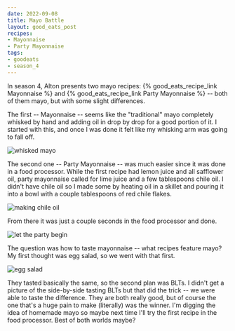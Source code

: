 ```yaml
---
date: 2022-09-08
title: Mayo Battle
layout: good_eats_post
recipes:
- Mayonnaise
- Party Mayonnaise
tags:
- goodeats
- season_4
---
```


In season 4, Alton presents two mayo recipes: {% good_eats_recipe_link Mayonnaise %} and
{% good_eats_recipe_link Party Mayonnaise %} -- both of them mayo, but with some slight
differences.

The first -- Mayonnaise -- seems like the "traditional" mayo completely whisked by hand and
adding oil in drop by drop for a good portion of it. I started with this, and once I was done
it felt like my whisking arm was going to fall off.

![whisked mayo](https://lh3.googleusercontent.com/pw/AL9nZEXnUGCBxkAmVuVXMQn-gsjTcihJDyBMoGuiUiF2Spzhk3-OZ7Ko9cP6z7IJbSLsdtoMGJQ4U0B-cW_bK2VJgg7JnJrRXvF-T8UOWdZDZJc0dcTpDxOOaHYuxZDULNsVfqhEP8s8MQ5ZNJpeCj19pnOG=w600)

The second one -- Party Mayonnaise -- was much easier since it was done in a food processor.
While the first recipe had lemon juice and all safflower oil, party mayonnaise called for
lime juice and a few tablespoons chile oil. I didn't have chile oil so I made some by
heating oil in a skillet and pouring it into a bowl with a couple tablespoons of red chile
flakes.

![making chile oil](https://lh3.googleusercontent.com/pw/AL9nZEUe3KudtGQmtKVIszB68Vilm5_xQLrc_Ut1ozIlLDscoXq9oQuASl3baNjtwEzjBB2Vb8RUi8Ah2xm_gVb9UaNws3XxlCSC_OSKEAJT_GRHW1-oWQ9iL55vZDmwoOQwZcEtZEipy1c6m3X7yFITWWst=w500)

From there it was just a couple seconds in the food processor and done.

![let the party begin](https://lh3.googleusercontent.com/pw/AL9nZEVIUMdkm89-_yx4uk1QAv2kMTdBhQtVXKydCDM4eSSfcxvi_JChPJN1PklPc1lPP9R-YCtX_XqnJD36gUXFidsfgvPXkB3BtrHSocIpbb_7tbCwThEcPZ5xKBWcZvMqdbOrFM3ysBdVDVrr8121KlJF=w500)

The question was how to taste mayonnaise -- what recipes feature mayo? My first thought
was egg salad, so we went with that first.

![egg salad](https://lh3.googleusercontent.com/pw/AL9nZEWJ6se8bjue7zXb9WHMEB46jqj21Xt-y1EjxfPsNzfD1cRV78wlP2VXGukt7aWzxcdNiHe-H9gFbm0mFNNuDBlEEk4D4IYvU3HVpStRoeJ7QW-JuKJfJ0CPCKziGq2e4ZH6H7-gxD4f7iEIE2sNilAH=w600)

They tasted basically the same, so the second plan was BLTs. I didn't get a picture of
the side-by-side tasting BLTs but that did the trick -- we were able to taste the
difference. They are both really good, but of course the one that's a huge pain to make
(literally) was the winner. I'm digging the idea of homemade mayo so maybe next time
I'll try the first recipe in the food processor. Best of both worlds maybe?
